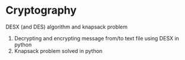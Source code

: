 # Cryptography
DESX (and DES) algorithm and knapsack problem

1. Decrypting and encrypting message from/to text file using DESX in python
2. Knapsack problem solved in python

